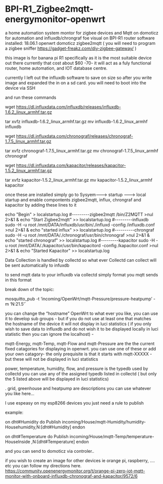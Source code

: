 # BPI-R1_Zigbee2mqtt-energymonitor-openwrt
a home automation system montor for zigbee devices and Mqtt on domoticz for automation  and influxdb/chrongraf foe visual on BPI-R1 router
software installed:
18.06.1 openwrt
domoticz
zigbee2mqtt ( you will need to program a zigbee sniffer https://gadget-freakz.com/diy-zigbee-gateway/ )

this image is for banana pi R1   specifically as  it is  the most suitable device out there currently that cost about $60 -70-  it will act as a fuly functional router, home automation, and IOT database centre.

currently I left out the influxdb software to save on size  so after you write image and expanded the in on a sd card.  you will need to boot into the device via SSH 

and run these commands

wget https://dl.influxdata.com/influxdb/releases/influxdb-1.6.2_linux_armhf.tar.gz

tar xvfz influxdb-1.6.2_linux_armhf.tar.gz
mv influxdb-1.6.2_linux_armhf influxdb

wget https://dl.influxdata.com/chronograf/releases/chronograf-1.7.5_linux_armhf.tar.gz

tar xvfz chronograf-1.7.5_linux_armhf.tar.gz
 mv chronograf-1.7.5_linux_armhf chronograf
 
wget https://dl.influxdata.com/kapacitor/releases/kapacitor-1.5.2_linux_armhf.tar.gz

tar xvfz kapacitor-1.5.2_linux_armhf.tar.gz
mv kapacitor-1.5.2_linux_armhf kapacitor

once these are installed  simply  go to Sysyem---> startup ---> local startup  and enable compontents zigbee2mqtt, influx, chrongraf and kapacitor by adding these lines to it

echo "Begin" > localstartup.log
#---------zigbee2mqtt
/bin/Z2MQTT >nul 2>&1 & echo "Start Zigbee2mqtt" >> localstartup.log
#---------influxdb
sudo -H -u root /mnt/DATA/influxdb/usr/bin/./influxd -config /influxdb.conf   >nul 2>&1 & echo "started influx" >> localstartup.log
#----------chrongraf
sudo -H -u root /mnt/DATA/./chronograf/usr/bin/chronograf   >nul 2>&1 & echo "started chronograf" >> localstartup.log
#---------kapacitor
sudo -H -u root /mnt/DATA/./kapacitor/usr/bin/kapacitord -config /kapacitor.conf >nul 2>&1 & echo "Started Kapacitor" >> localstartup.log



Data Collection is handled by collectd so what ever Collectd can collect will be sent automatically to infuxdb

 to send  mqtt data to your influxdb via collectd simply format you mqtt sends in this format 
 
 break down of the topic:

mosquitto_pub -t ‘incoming/OpenWrt/mqtt-Pressure/pressure-heatpump’ -m ‘N:21.5’`

you can change the “hostname” OpenWrt to what ever you like, you can use it to develop sub groups - but if you do not use at least one that matches the hostname of the device it will not display in luci statistics ( if you only wish to save data to influxdb and do not wish it to be displayed locally in luci statistic then you can ignore the localhost) -

mqtt-Energy, mqtt-Temp, mqtt-Flow and mqtt-Pressure are the the current fixed catagories for displaying in openwrt. you can use one of these or add your own catagory- the only prequisite is that it starts with mqtt-XXXXX - but these will not be displayed in luci statistics

power, temperature, humidity, flow, and pressure is the typedb used by collectd you can use any of the assigned typedb listed in collectd ( but only the 5 listed above will be displayed in luci statistics)

. grid, greenhouse and heatpump are descriptions you can use whatever you like here…

I use  espeasy   on my esp8266 devices  you just need a rule to publish

example:

on dht#Humidity do
 Publish incoming/House/mqtt-Humidity/humidity-Househumidity,N:[dht#Humidity] 
endon

on dht#Temperature do
 Publish incoming/House/mqtt-Temp/temperature-HouseInside ,N:[dht#Temperature] 
 endon
 
 and you can send to domoticz  via controler..
 
 if you wish to create an image for other  devices ie orange pi, raspberry,  .... etc  you can follow  my directions here. https://community.openenergymonitor.org/t/orange-pi-zero-iot-mqtt-monitor-with-onboard-influxdb-chronograf-and-kapacitor/9572/6
